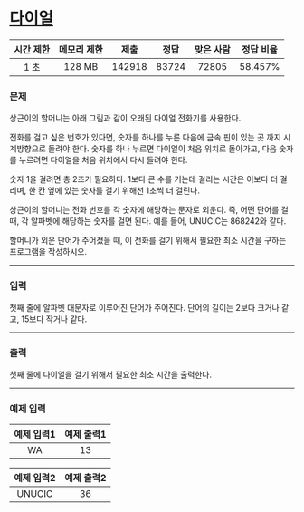 # [다이얼](https://www.acmicpc.net/problem/5622)

<div align = center>

| 시간 제한 | 메모리 제한 |  제출  | 정답  | 맞은 사람 | 정답 비율 |
| :-------: | :---------: | :----: | :---: | :-------: | :-------: |
|   1 초    |   128 MB    | 142918 | 83724 |   72805   |  58.457%  |

</div>

### 문제

상근이의 할머니는 아래 그림과 같이 오래된 다이얼 전화기를 사용한다.

전화를 걸고 싶은 번호가 있다면, 숫자를 하나를 누른 다음에 금속 핀이 있는 곳 까지 시계방향으로 돌려야 한다. 숫자를 하나 누르면 다이얼이 처음 위치로 돌아가고, 다음 숫자를 누르려면 다이얼을 처음 위치에서 다시 돌려야 한다.

숫자 1을 걸려면 총 2초가 필요하다. 1보다 큰 수를 거는데 걸리는 시간은 이보다 더 걸리며, 한 칸 옆에 있는 숫자를 걸기 위해선 1초씩 더 걸린다.

상근이의 할머니는 전화 번호를 각 숫자에 해당하는 문자로 외운다. 즉, 어떤 단어를 걸 때, 각 알파벳에 해당하는 숫자를 걸면 된다. 예를 들어, UNUCIC는 868242와 같다.

할머니가 외운 단어가 주어졌을 때, 이 전화를 걸기 위해서 필요한 최소 시간을 구하는 프로그램을 작성하시오.

---

### 입력

첫째 줄에 알파벳 대문자로 이루어진 단어가 주어진다. 단어의 길이는 2보다 크거나 같고, 15보다 작거나 같다.

---

### 출력

첫째 줄에 다이얼을 걸기 위해서 필요한 최소 시간을 출력한다.

---

### 예제 입력

| 예제 입력1 | 예제 출력1 |
| :--------: | :--------: |
|     WA     |     13     |

| 예제 입력2 | 예제 출력2 |
| :--------: | :--------: |
|   UNUCIC   |     36     |
